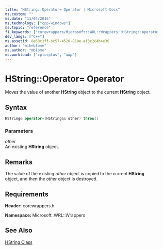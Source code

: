 ```yaml
---
title: "HString::Operator= Operator | Microsoft Docs"
ms.custom: ""
ms.date: "11/04/2016"
ms.technology: ["cpp-windows"]
ms.topic: "reference"
f1_keywords: ["corewrappers/Microsoft::WRL::Wrappers::HString::operator="]
dev_langs: ["C++"]
ms.assetid: 8e68c1ff-bc57-4526-810e-af3c284b4e30
author: "mikeblome"
ms.author: "mblome"
ms.workload: ["cplusplus", "uwp"]
---
```

# HString::Operator= Operator

Moves the value of another **HString** object to the current **HString** object.

## Syntax

```cpp
HString& operator=(HString&& other) throw()  
```

### Parameters

*other*  
An existing **HString** object.

## Remarks

The value of the existing *other* object is copied to the current **HString** object, and then the *other* object is destroyed.

## Requirements

**Header:** corewrappers.h

**Namespace:** Microsoft::WRL::Wrappers

## See Also

[HString Class](../windows/hstring-class.md)